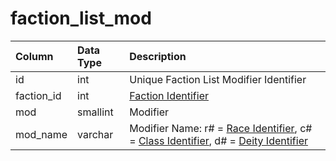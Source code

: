 # faction\_list\_mod

| Column | Data Type | Description |
| :--- | :--- | :--- |
| id | int | Unique Faction List Modifier Identifier |
| faction\_id | int | [Faction Identifier](faction_list.md) |
| mod | smallint | Modifier |
| mod\_name | varchar | Modifier Name: r\# = [Race Identifier](https://eqemu.gitbook.io/server/categories/reference-lists/race-list), c\# = [Class Identifier](https://eqemu.gitbook.io/server/categories/reference-lists/class-list), d\# = [Deity Identifier](https://eqemu.gitbook.io/server/categories/reference-lists/deity-list) |

